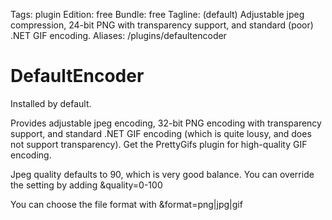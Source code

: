 Tags: plugin
Edition: free
Bundle: free
Tagline: (default) Adjustable jpeg compression, 24-bit PNG with transparency support, and standard (poor) .NET GIF encoding.
Aliases: /plugins/defaultencoder

# DefaultEncoder

Installed by default. 

Provides adjustable jpeg encoding, 32-bit PNG encoding with transparency support, and standard .NET GIF encoding (which is quite lousy, and does not support transparency). Get the PrettyGifs plugin for high-quality GIF encoding.

Jpeg quality defaults to 90, which is very good balance. You can override the setting by adding &quality=0-100

You can choose the file format with &format=png|jpg|gif




